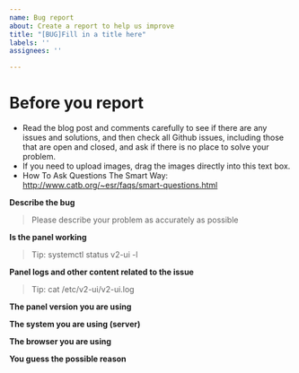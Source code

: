 ```yaml
---
name: Bug report
about: Create a report to help us improve
title: "[BUG]Fill in a title here"
labels: ''
assignees: ''

---
```


# Before you report
 - Read the blog post and comments carefully to see if there are any issues and solutions, and then check all Github issues, including those that are open and closed, and ask if there is no place to solve your problem.
 - If you need to upload images, drag the images directly into this text box.
 - How To Ask Questions The Smart Way: http://www.catb.org/~esr/faqs/smart-questions.html


**Describe the bug**
>Please describe your problem as accurately as possible


**Is the panel working**
> Tip: systemctl status v2-ui -l


**Panel logs and other content related to the issue**
> Tip: cat /etc/v2-ui/v2-ui.log


**The panel version you are using**


**The system you are using (server)**


**The browser you are using**


**You guess the possible reason**
